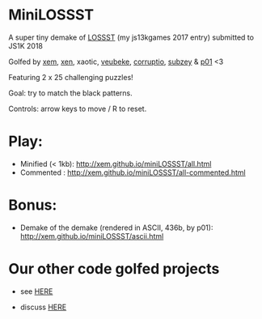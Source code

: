 MiniLOSSST
===

A super tiny demake of [LOSSST](http://js13kgames.com/entries/lossst) (my js13kgames 2017 entry) submitted to JS1K 2018

Golfed by [xem](https://twitter.com/MaximeEuziere), [xen](https://twitter.com/Xen_the), xaotic, [veubeke](https://twitter.com/I_like_too_much), [corruptio](https://twitter.com/justecorruptio), [subzey](https://twitter.com/subzey) & [p01](https://twitter.com/p01) <3

Featuring 2 x 25 challenging puzzles!

Goal: try to match the black patterns.

Controls: arrow keys to move / R to reset.

Play:
===

- Minified (< 1kb): http://xem.github.io/miniLOSSST/all.html
- Commented : http://xem.github.io/miniLOSSST/all-commented.html


Bonus:
===

- Demake of the demake (rendered in ASCII, 436b, by p01): http://xem.github.io/miniLOSSST/ascii.html


Our other code golfed projects
===

- see [HERE](https://gist.github.com/xem/206db44adbdd09bac424)

- discuss [HERE](https://jsgolf.club)
